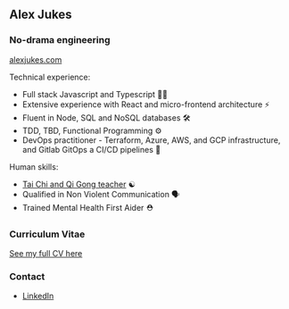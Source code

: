 ## Alex Jukes

### No-drama engineering

[alexjukes.com](https://www.alexjukes.com)

Technical experience:

- Full stack Javascript and Typescript 🧑‍💻
- Extensive experience with React and micro-frontend architecture ⚡️
- Fluent in Node, SQL and NoSQL databases 🛠
- TDD, TBD, Functional Programming ⚙️
- DevOps practitioner - Terraform, Azure, AWS, and GCP infrastructure, and Gitlab GitOps a CI/CD pipelines 🔄

Human skills:

- [Tai Chi and Qi Gong teacher](www.taichiwithalex.com) ☯️
- Qualified in Non Violent Communication 🗣
- Trained Mental Health First Aider ⛑

### Curriculum Vitae

[See my full CV here](https://github.com/AlexJukes/CV)


### Contact 

- [LinkedIn](https://www.linkedin.com/in/alex-jukes/)
